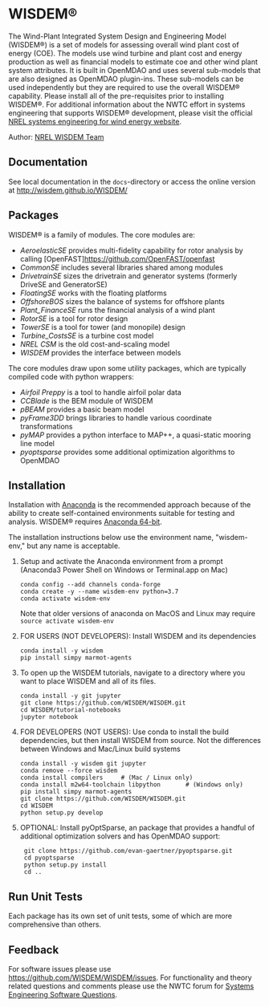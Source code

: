 # WISDEM&reg;

The Wind-Plant Integrated System Design and Engineering Model (WISDEM&reg;) is a set of models for assessing overall wind plant cost of energy (COE).  The models use wind turbine and plant cost and energy production as well as financial models to estimate coe and other wind plant system attributes.  It is built in OpenMDAO and uses several sub-models that are also designed as OpenMDAO plugin-ins.  These sub-models can be used independently but they are required to use the overall WISDEM&reg; capability.  Please install all of the pre-requisites prior to installing WISDEM&reg;.  For additional information about the NWTC effort in systems engineering that supports WISDEM&reg; development, please visit the official [NREL systems engineering for wind energy website](https://www.nrel.gov/wind/systems-engineering.html).

Author: [NREL WISDEM Team](mailto:systems.engineering@nrel.gov) 

## Documentation

See local documentation in the `docs`-directory or access the online version at <http://wisdem.github.io/WISDEM/>

## Packages

WISDEM&reg; is a family of modules.  The core modules are:

* _AeroelasticSE_ provides multi-fidelity capability for rotor analysis by calling [OpenFAST]<https://github.com/OpenFAST/openfast>
* _CommonSE_ includes several libraries shared among modules
* _DrivetrainSE_ sizes the drivetrain and generator systems (formerly DriveSE and GeneratorSE)
* _FloatingSE_ works with the floating platforms
* _OffshoreBOS_ sizes the balance of systems for offshore plants
* _Plant_FinanceSE_ runs the financial analysis of a wind plant
* _RotorSE_ is a tool for rotor design
* _TowerSE_ is a tool for tower (and monopile) design
* _Turbine_CostsSE_ is a turbine cost model
* _NREL CSM_ is the old cost-and-scaling model
* _WISDEM_ provides the interface between models

The core modules draw upon some utility packages, which are typically compiled code with python wrappers:

* _Airfoil Preppy_ is a tool to handle airfoil polar data
* _CCBlade_ is the BEM module of WISDEM
* _pBEAM_ provides a basic beam model
* _pyFrame3DD_ brings libraries to handle various coordinate transformations
* _pyMAP_ provides a python interface to MAP++, a quasi-static mooring line model
* _pyoptsparse_ provides some additional optimization algorithms to OpenMDAO


## Installation

Installation with [Anaconda](https://www.anaconda.com) is the recommended approach because of the ability to create self-contained environments suitable for testing and analysis.  WISDEM&reg; requires [Anaconda 64-bit](https://www.anaconda.com/distribution/).

The installation instructions below use the environment name, "wisdem-env," but any name is acceptable.

1.  Setup and activate the Anaconda environment from a prompt (Anaconda3 Power Shell on Windows or Terminal.app on Mac)

        conda config --add channels conda-forge
        conda create -y --name wisdem-env python=3.7
        conda activate wisdem-env
    
    Note that older versions of anaconda on MacOS and Linux may require `source activate wisdem-env`

2.  FOR USERS (NOT DEVELOPERS): Install WISDEM and its dependencies

        conda install -y wisdem
        pip install simpy marmot-agents

3.  To open up the WISDEM tutorials, navigate to a directory where you want to place WISDEM and all of its files.

        conda install -y git jupyter
        git clone https://github.com/WISDEM/WISDEM.git
        cd WISDEM/tutorial-notebooks
        jupyter notebook

2.  FOR DEVELOPERS (NOT USERS): Use conda to install the build dependencies, but then install WISDEM from source.  Not the differences between Windows and Mac/Linux build systems

        conda install -y wisdem git jupyter
        conda remove --force wisdem
        conda install compilers     # (Mac / Linux only)
        conda install m2w64-toolchain libpython       # (Windows only)
        pip install simpy marmot-agents
        git clone https://github.com/WISDEM/WISDEM.git
        cd WISDEM
        python setup.py develop


4. OPTIONAL: Install pyOptSparse, an package that provides a handful of additional optimization solvers and has OpenMDAO support:

        git clone https://github.com/evan-gaertner/pyoptsparse.git
        cd pyoptsparse
        python setup.py install
        cd ..


## Run Unit Tests

Each package has its own set of unit tests, some of which are more comprehensive than others.

## Feedback

For software issues please use <https://github.com/WISDEM/WISDEM/issues>.  For functionality and theory related questions and comments please use the NWTC forum for [Systems Engineering Software Questions](https://wind.nrel.gov/forum/wind/viewtopic.php?f=34&t=1002).
